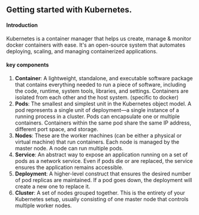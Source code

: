 
## Getting started with Kubernetes.
#### Introduction
Kubernetes is a container manager that helps us create, manage & monitor docker containers with ease. It's an open-source system that automates deploying, scaling, and managing containerized applications.



#### key components

1. **Container**: A lightweight, standalone, and executable software package that contains everything needed to run a piece of software, including the code, runtime, system tools, libraries, and settings. Containers are isolated from each other and the host system. (specific to docker)
2. **Pods**: The smallest and simplest unit in the Kubernetes object model. A pod represents a single unit of deployment—a single instance of a running process in a cluster. Pods can encapsulate one or multiple containers. Containers within the same pod share the same IP address, different port space, and storage.
3. **Nodes**: These are the worker machines (can be either a physical or virtual machine) that run containers. Each node is managed by the master node. A node can run multiple pods.
4. **Service**: An abstract way to expose an application running on a set of pods as a network service. Even if pods die or are replaced, the service ensures the application remains accessible.
5. **Deployment**: A higher-level construct that ensures the desired number of pod replicas are maintained. If a pod goes down, the deployment will create a new one to replace it.
6. **Cluster**: A set of nodes grouped together. This is the entirety of your Kubernetes setup, usually consisting of one master node that controls multiple worker nodes.
